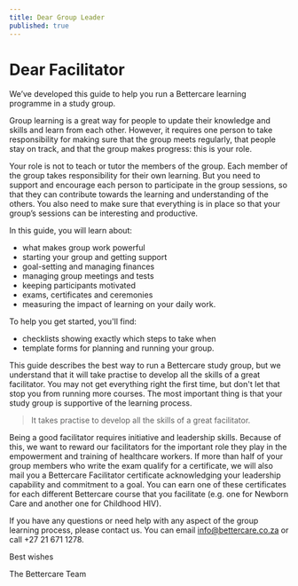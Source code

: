 ```yaml
---
title: Dear Group Leader
published: true
---
```


# Dear Facilitator

We’ve developed this guide to help you run a Bettercare learning programme in a study group.

Group learning is a great way for people to update their knowledge and skills and learn from each other. However, it requires one person to take responsibility for making sure that the group meets regularly, that people stay on track, and that the group makes progress: this is your role.

Your role is not to teach or tutor the members of the group. Each member of the group takes responsibility for their own learning. But you need to support and encourage each person to participate in the group sessions, so that they can contribute towards the learning and understanding of the others. You also need to make sure that everything is in place so that your group’s sessions can be interesting and productive. 

In this guide, you will learn about:  

* what makes group work powerful
* starting your group and getting support
* goal-setting and managing finances
* managing group meetings and tests
* keeping participants motivated
* exams, certificates and ceremonies
* measuring the impact of learning on your daily work.

To help you get started, you'll find:

* checklists showing exactly which steps to take when
* template forms for planning and running your group.

This guide describes the best way to run a Bettercare study group, but we understand that it will take practise to develop all the skills of a great facilitator. You may not get everything right the first time, but don't let that stop you from running more courses. The most important thing is that your study group is supportive of the learning process.

> It takes practise to develop all the skills of a great facilitator.

Being a good facilitator requires initiative and leadership skills. Because of this, we want to reward our facilitators for the important role they play in the empowerment and training of healthcare workers. If more than half of your group members who write the exam qualify for a certificate, we will also mail you a Bettercare Facilitator certificate acknowledging your leadership capability and commitment to a goal. You can earn one of these certificates for each different Bettercare course that you facilitate (e.g. one for Newborn Care and another one for Childhood HIV).

If you have any questions or need help with any aspect of the group learning process, please contact us. You can email <info@bettercare.co.za> or call +27 21 671 1278.

Best wishes

The Bettercare Team
